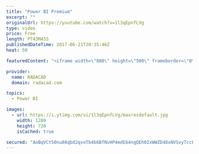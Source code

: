 ```yaml
---
title: "Power BI Premium"
excerpt: ""
originalUrl: https://youtube.com/watch?v=1l3qEpnfLVg
type: video
price: Free
length: PT43M45S
publishedDateTime: 2017-06-21T20:35:46Z
heat: 50

featuredContent: "<iframe width=\"800\" height=\"500\" frameborder=\"0\" src=\"https://www.youtube.com/embed/1l3qEpnfLVg\" allow=\"accelerometer; autoplay; encrypted-media; gyroscope; picture-in-picture\" allowfullscreen></iframe>"

provider:
  name: RADACAD
  domain: radacad.com

topics:
  - Power BI

images:
  - url: https://i.ytimg.com/vi/1l3qEpnfLVg/maxresdefault.jpg
    width: 1280
    height: 720
    isCached: true

secured: "AoBqVCt50nu08qbd2qvoTb4b6BfNvHP4mdE64ngQEh0IxWWZD48xNVSvyTccFn6vtyzuWz9Smiq1yN96871ntvmOKld9L+SVD69ylgV03NkEkkTQiXkSNBH+JZIR59CbLLtxtK5wkHNzMdhLtfxibLKbQ45z8kCsIiPFsHVn6GYbWatmVlIaUbl/onP0BEiQvAwhOQ20s8OUHjKNd2x4pVdBa/XHNjhIs9cx6pxUMXnhT6mVI3m8ENR7tYS3PiE7YaLQyJPMzlM34hPQtBSOHnaKbJtgpap2vbMIHCeShYLhsY0ZtcFjnraW0n+GItxJ5Tr7Nk9HzIVKAygXXLi54wvO3zBhRpzTHW3gvt0uP5f9nUhgdtGSGEGjqITadGbZmVMZYmYbMHeWLkNSDbpK7Br0I42QbQNTCwJR4AoeZss=;Ycipn+O0Hb/MzBtnlt7yfg=="
---
```


